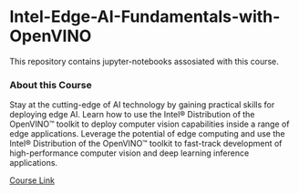 # Intel-Edge-AI-Fundamentals-with-OpenVINO

This repository contains jupyter-notebooks assosiated with this course. 

### About this Course
Stay at the cutting-edge of AI technology by gaining practical skills for deploying edge AI. Learn how to use the Intel® Distribution of the OpenVINO™ toolkit to deploy computer vision capabilities inside a range of edge applications. Leverage the potential of edge computing and use the Intel® Distribution of the OpenVINO™ toolkit to fast-track development of high-performance computer vision and deep learning inference applications.

[Course Link](https://www.udacity.com/course/intel-edge-AI-fundamentals-with-openvino--ud132)

